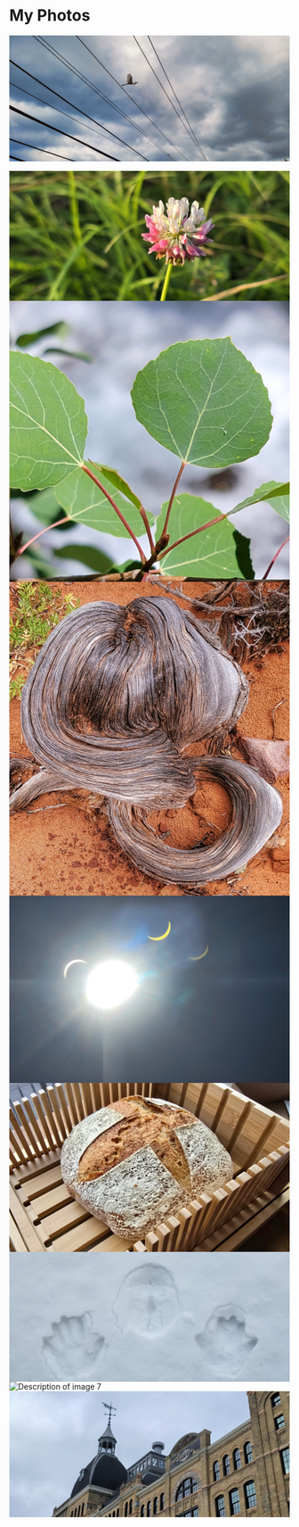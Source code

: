 # My Photos
![Bird and Wires](assets/images/20220318_bird_wires.jpg)

<style>
  /* Basic CSS for the photo grid */
  .gallery {
    display: grid;
    grid-template-columns: repeat(auto-fit, minmax(250px, 1fr));
    gap: 15px;
  }
  .gallery img {
    width: 100%;
    height: auto;
    border-radius: 8px; /* Optional: adds rounded corners */
    box-shadow: 0 4px 8px rgba(0,0,0,0.1); /* Optional: adds a subtle shadow */
    transition: transform 0.2s; /* Optional: adds a hover effect */
  }
  .gallery img:hover {
    transform: scale(1.05);
  }

.image-gallery {
  display: flex; /* Enables Flexbox */
  flex-wrap: wrap; /* Allows images to wrap to the next line */
  gap: 0; /* Removes all gaps between images */
}

.image-gallery img {
  /* This is the key property for the justified layout.
     It tells the images to grow or shrink to fill the row. */
  flex-grow: 1; 

  /* Ensures images maintain their aspect ratio */
  object-fit: cover; 

  /* Sets a minimum width for each image, preventing them from becoming too small */
  min-width: 200px; 
}

/* This is a crucial trick to ensure the last row is also justified. 
   It adds a flexible empty space to fill the remaining room. */
.image-gallery::after {
  content: '';
  flex-grow: 999999999; /* A very high number to force it to take all remaining space */
}
</style>

<div class="image-gallery">
  <img src="assets/images/image1.jpg" alt="Description of image 1">
  <img src="assets/images/image2.jpg" alt="Description of image 2">
  <img src="assets/images/image3.jpg" alt="Description of image 3">
  <img src="assets/images/image4.jpg" alt="Description of image 4">
  <img src="assets/images/image5.jpg" alt="Description of image 5">
  <img src="assets/images/image6.jpg" alt="Description of image 6">
  <img src="assets/images/image7.jpg" alt="Description of image 7">
  <img src="assets/images/image8.jpg" alt="Description of image 8">
  </div>
